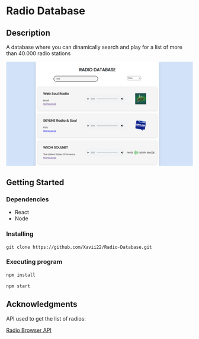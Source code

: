 # Radio Database

## Description

A database where you can dinamically search and play for a list of more than 40.000 radio stations

![Project screenshot](images/screenshot.png)

## Getting Started

### Dependencies

* React
* Node

### Installing

```
git clone https://github.com/Xavii22/Radio-Database.git
```

### Executing program

```
npm install
```
```
npm start
```


## Acknowledgments

API used to get the list of radios:

[Radio Browser API](http://91.132.145.114/)